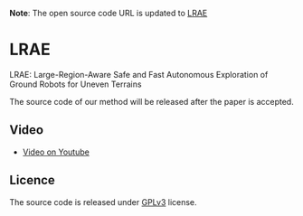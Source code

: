 **Note**: The open source code URL is updated to [LRAE](https://github.com/NKU-MobFly-Robotics/LRAE)
# LRAE
LRAE: Large-Region-Aware Safe and Fast Autonomous Exploration of Ground Robots for Uneven Terrains

The source code of our method will be released after the paper is accepted.
## Video
* [Video on Youtube](https://youtu.be/xePDPZluLes)
## Licence
The source code is released under [GPLv3](http://www.gnu.org/licenses/) license.

